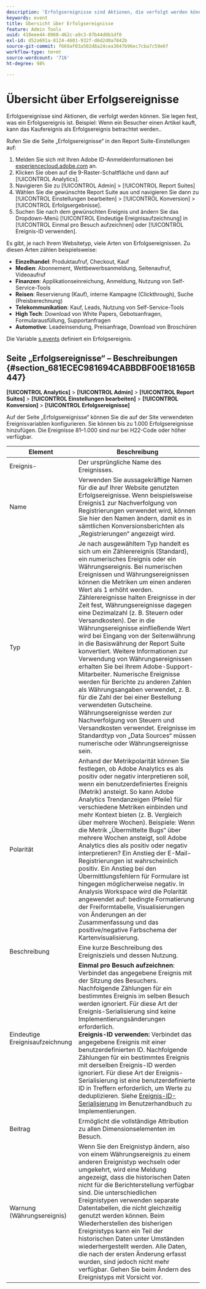 ```yaml
---
description: 'Erfolgsereignisse sind Aktionen, die verfolgt werden können. Sie legen fest, was ein Erfolgsereignis ist. Beispiel: Wenn ein Besucher einen Artikel kauft, kann das Kaufereignis als Erfolgsereignis betrachtet werden..'
keywords: event
title: Übersicht über Erfolgsereignisse
feature: Admin Tools
uuid: 410eee44-8960-462c-a9c3-07b44d0b1df0
exl-id: d52a691a-8124-4601-932f-d6d2d0a7842b
source-git-commit: f669af03a502d8a24cea3047b96ec7cba7c59e6f
workflow-type: tm+mt
source-wordcount: '716'
ht-degree: 98%

---
```


# Übersicht über Erfolgsereignisse

Erfolgsereignisse sind Aktionen, die verfolgt werden können. Sie legen fest, was ein Erfolgsereignis ist. Beispiel: Wenn ein Besucher einen Artikel kauft, kann das Kaufereignis als Erfolgsereignis betrachtet werden..

Rufen Sie die Seite „Erfolgsereignisse“ in den Report Suite-Einstellungen auf:

1. Melden Sie sich mit Ihren Adobe ID-Anmeldeinformationen bei [experiencecloud.adobe.com](https://experiencecloud.adobe.com) an.
2. Klicken Sie oben auf die 9-Raster-Schaltfläche und dann auf [!UICONTROL Analytics].
3. Navigieren Sie zu [!UICONTROL Admin] > [!UICONTROL Report Suites]
4. Wählen Sie die gewünschte Report Suite aus und navigieren Sie dann zu [!UICONTROL Einstellungen bearbeiten] > [!UICONTROL Konversion] > [!UICONTROL Erfolgsergebnisse].
5. Suchen Sie nach dem gewünschten Ereignis und ändern Sie das Dropdown-Menü [!UICONTROL Eindeutige Ereignisaufzeichnung] in [!UICONTROL Einmal pro Besuch aufzeichnen] oder [!UICONTROL Ereignis-ID verwenden].

Es gibt, je nach Ihrem Websitetyp, viele Arten von Erfolgsereignissen. Zu diesen Arten zählen beispielsweise:

* **Einzelhandel**: Produktaufruf, Checkout, Kauf
* **Medien**: Abonnement, Wettbewerbsanmeldung, Seitenaufruf, Videoaufruf
* **Finanzen**: Applikationseinreichung, Anmeldung, Nutzung von Self-Service-Tools
* **Reisen**: Reservierung (Kauf), interne Kampagne (Clickthrough), Suche (Preisberechnung)
* **Telekommunikation**: Kauf, Leads, Nutzung von Self-Service-Tools
* **High Tech**: Download von White Papers, Gebotsanfragen, Formularausfüllung, Supportanfragen
* **Automotive**: Leadeinsendung, Preisanfrage, Download von Broschüren

Die Variable [s.events](https://experienceleague.adobe.com/docs/analytics/implementation/vars/page-vars/events/event-serialization.html) definiert ein Erfolgsereignis.

## Seite „Erfolgsereignisse“ – Beschreibungen  {#section_681ECEC981694CABBDBF00E18165B447}

**[!UICONTROL Analytics]** > **[!UICONTROL Admin]** > **[!UICONTROL Report Suites]** > **[!UICONTROL Einstellungen bearbeiten]** > **[!UICONTROL Konversion]** > **[!UICONTROL Erfolgsereignisse]**

Auf der Seite „Erfolgsereignisse“ können Sie die auf der Site verwendeten Ereignisvariablen konfigurieren. Sie können bis zu 1.000 Erfolgsereignisse hinzufügen. Die Ereignisse 81–1.000 sind nur bei H22-Code oder höher verfügbar.

| Element | Beschreibung |
|--- |--- |
| Ereignis- | Der ursprüngliche Name des Ereignisses. |
| Name | Verwenden Sie aussagekräftige Namen für die auf Ihrer Website genutzten Erfolgsereignisse. Wenn beispielsweise Ereignis1 zur Nachverfolgung von Registrierungen verwendet wird, können Sie hier den Namen ändern, damit es in sämtlichen Konversionsberichten als „Registrierungen“ angezeigt wird. |
| Typ | Je nach ausgewähltem Typ handelt es sich um ein Zählerereignis (Standard), ein numerisches Ereignis oder ein Währungsereignis. Bei numerischen Ereignissen und Währungsereignissen können die Metriken um einen anderen Wert als 1 erhöht werden.  Zählerereignisse halten Ereignisse in der Zeit fest, Währungsereignisse dagegen eine Dezimalzahl (z. B. Steuern oder Versandkosten). Der in die Währungsereignisse einfließende Wert wird bei Eingang von der Seitenwährung in die Basiswährung der Report Suite konvertiert. Weitere Informationen zur Verwendung von Währungsereignissen erhalten Sie bei Ihrem Adobe-Support-Mitarbeiter. Numerische Ereignisse werden für Berichte zu anderen Zahlen als Währungsangaben verwendet, z. B. für die Zahl der bei einer Bestellung verwendeten Gutscheine. Währungsereignisse werden zur Nachverfolgung von Steuern und Versandkosten verwendet. Ereignisse im Standardtyp von „Data Sources“ müssen numerische oder Währungsereignisse sein. |
| Polarität | Anhand der Metrikpolarität können Sie festlegen, ob Adobe Analytics es als positiv oder negativ interpretieren soll, wenn ein benutzerdefiniertes Ereignis (Metrik) ansteigt. So kann Adobe Analytics Trendanzeigen (Pfeile) für verschiedene Metriken einbinden und mehr Kontext bieten (z. B. Vergleich über mehrere Wochen).  Beispiele: Wenn die Metrik „Übermittelte Bugs“ über mehrere Wochen ansteigt, soll Adobe Analytics dies als positiv oder negativ interpretieren? Ein Anstieg der E-Mail-Registrierungen ist wahrscheinlich positiv. Ein Anstieg bei den Übermittlungsfehlern für Formulare ist hingegen möglicherweise negativ.  In Analysis Workspace wird die Polarität angewendet auf: bedingte Formatierung der Freiformtabelle, Visualisierungen von Änderungen an der Zusammenfassung und das positive/negative Farbschema der Kartenvisualisierung. |
| Beschreibung | Eine kurze Beschreibung des Ereignisziels und dessen Nutzung. |
| Eindeutige Ereignisaufzeichnung | **Einmal pro Besuch aufzeichnen**: Verbindet das angegebene Ereignis mit der Sitzung des Besuchers. Nachfolgende Zählungen für ein bestimmtes Ereignis im selben Besuch werden ignoriert. Für diese Art der Ereignis-Serialisierung sind keine Implementierungsänderungen erforderlich.<br>**Ereignis-ID verwenden:** Verbindet das angegebene Ereignis mit einer benutzerdefinierten ID. Nachfolgende Zählungen für ein bestimmtes Ereignis mit derselben Ereignis-ID werden ignoriert. Für diese Art der Ereignis-Serialisierung ist eine benutzerdefinierte ID in Treffern erforderlich, um Werte zu deduplizieren. Siehe [Ereignis-ID-Serialisierung](../../../implement/vars/page-vars/events/event-serialization.md) im Benutzerhandbuch zu Implementierungen. |
| Beitrag | Ermöglicht die vollständige Attribution zu allen Dimensionselementen im Besuch. |
| Warnung (Währungsereignis) | Wenn Sie den Ereignistyp ändern, also von einem Währungsereignis zu einem anderen Ereignistyp wechseln oder umgekehrt, wird eine Meldung angezeigt, dass die historischen Daten nicht für die Berichterstellung verfügbar sind.  Die unterschiedlichen Ereignistypen verwenden separate Datentabellen, die nicht gleichzeitig genutzt werden können. Beim Wiederherstellen des bisherigen Ereignistyps kann ein Teil der historischen Daten unter Umständen wiederhergestellt werden. Alle Daten, die nach der ersten Änderung erfasst wurden, sind jedoch nicht mehr verfügbar. Gehen Sie beim Ändern des Ereignistyps mit Vorsicht vor. |
